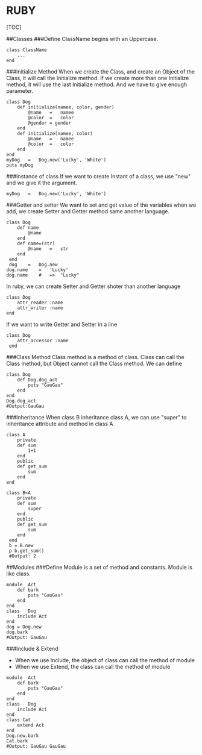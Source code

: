 # RUBY

[TOC]


##Classes
###Define
ClassName begins with an Uppercase. 
```
class ClassName 
	...
end
```
###Initialize Method
When we create the Class, and create an Object of the Class, it will call the Initialize method. If we create more than one Initialize method, it will use the last Initialize method. And we have to give enough parameter.
```
class Dog
	def initialize(namee, color, gender)
		@name	=	namee
		@color	=	color
		@gender = gender
	end
	def	initialize(namee, color)
		@name	=	namee
		@color	=	color
	end
end
myDog	=	Dog.new('Lucky', 'White')
puts myDog
```
###Instance of class
If we want to create Instant of a class, we use "new" and we give it the argument.
```
myDog	=	Dog.new('Lucky', 'White')
```
###Getter and setter
We want to set and get value of the variables when we add, we create Setter and Getter method same another language.
```
class Dog
	def	name
		@name
	end
	def	name=(str)
		@name	=	str
 	end
 end
 dog 	=	Dog.new
dog.name	=	'Lucky'
dog.name	#	=>	"Lucky"
```
In ruby, we can create Setter and Getter shoter than another language
```
class Dog
	attr_reader :name
	attr_writer :name
end
```
If we want to write Getter and Setter in a line
```
class Dog
 	attr_accessor :name 
 end
```
###Class Method
Class method is a method of class. Class can call the Class method, but Object cannot call the Class method.
We can define 
```
class Dog
	def Dog.dog_act
		puts "GauGau"
	end
end
Dog.dog_act
#Output:GauGau 
```
###Inheritance
When class B inheritance class A, we can use "super" to inheritance attribute and method in class A
```
class A
	private
	def sum
		1+1
	end
	public
	def get_sum
		sum
	end
end

class B<A
	private 
	def sum
		super
	end
	public
 	def get_sum
 		sum
 	end
 end
 b = B.new
 p b.get_sum()
 #Output: 2
```

##Modules
###Define
Module is a set of method and constants. Module is like class.
```
module	Act
	def	bark
		puts "GauGau"
	end
end
class	Dog
	include	Act	
end
dog = Dog.new
dog.bark
#Output: GauGau
```
###Include & Extend
- When we use Include, the object of class can call the method of module
- When we use Extend, the class can call the method of module
```
module	Act
	def	bark
		puts "GauGau"
	end
end
class	Dog
	include	Act	
end
class Cat
	extend Act
end
Dog.new.bark
Cat.bark
#Output: GauGau GauGau
```



 


